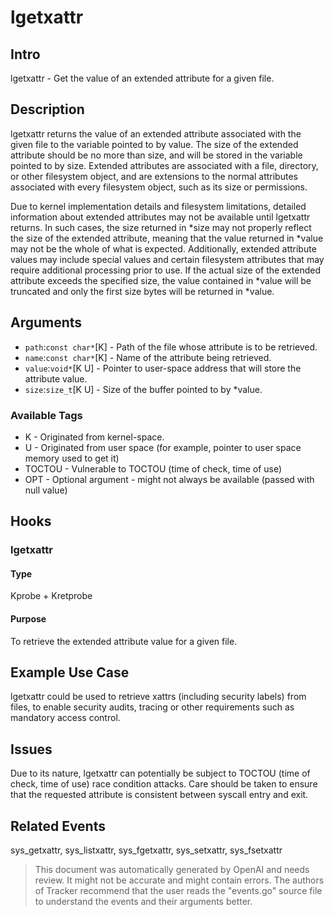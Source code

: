
# lgetxattr

## Intro
lgetxattr - Get the value of an extended attribute for a given file.

## Description
lgetxattr returns the value of an extended attribute associated with the given file to the variable pointed to by value. The size of the extended attribute should be no more than size, and will be stored in the variable pointed to by size. Extended attributes are associated with a file, directory, or other filesystem object, and are extensions to the normal attributes associated with every filesystem object, such as its size or permissions.

Due to kernel implementation details and filesystem limitations, detailed information about extended attributes may not be available until lgetxattr returns. In such cases, the size returned in *size may not properly reflect the size of the extended attribute, meaning that the value returned in *value may not be the whole of what is expected. Additionally, extended attribute values may include special values and certain filesystem attributes that may require additional processing prior to use. If the actual size of the extended attribute exceeds the specified size, the value contained in *value will be truncated and only the first size bytes will be returned in *value. 

## Arguments
* `path`:`const char*`[K] - Path of the file whose attribute is to be retrieved.
* `name`:`const char*`[K] - Name of the attribute being retrieved.
* `value`:`void*`[K U] - Pointer to user-space address that will store the attribute value.
* `size`:`size_t`[K U] - Size of the buffer pointed to by *value.

### Available Tags
* K - Originated from kernel-space.
* U - Originated from user space (for example, pointer to user space memory used to get it)
* TOCTOU - Vulnerable to TOCTOU (time of check, time of use) 
* OPT - Optional argument - might not always be available (passed with null value)

## Hooks
### lgetxattr
#### Type
Kprobe + Kretprobe
#### Purpose
To retrieve the extended attribute value for a given file.

## Example Use Case
lgetxattr could be used to retrieve xattrs (including security labels) from files, to enable security audits, tracing or other requirements such as mandatory access control.

## Issues
Due to its nature, lgetxattr can potentially be subject to TOCTOU (time of check, time of use) race condition attacks. Care should be taken to ensure that the requested attribute is consistent between syscall entry and exit.

## Related Events
sys_getxattr, sys_listxattr, sys_fgetxattr, sys_setxattr, sys_fsetxattr

> This document was automatically generated by OpenAI and needs review. It might
> not be accurate and might contain errors. The authors of Tracker recommend that
> the user reads the "events.go" source file to understand the events and their
> arguments better.
